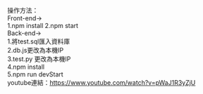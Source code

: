 操作方法：  
Front-end->  
1.npm install 2.npm start  
Back-end->  
1.將test.sql匯入資料庫  
2.db.js更改為本機IP  
3.test.py 更改為本機IP  
4.npm install  
5.npm run devStart  
youtube連結：https://www.youtube.com/watch?v=pWaJ1R3yZjU
